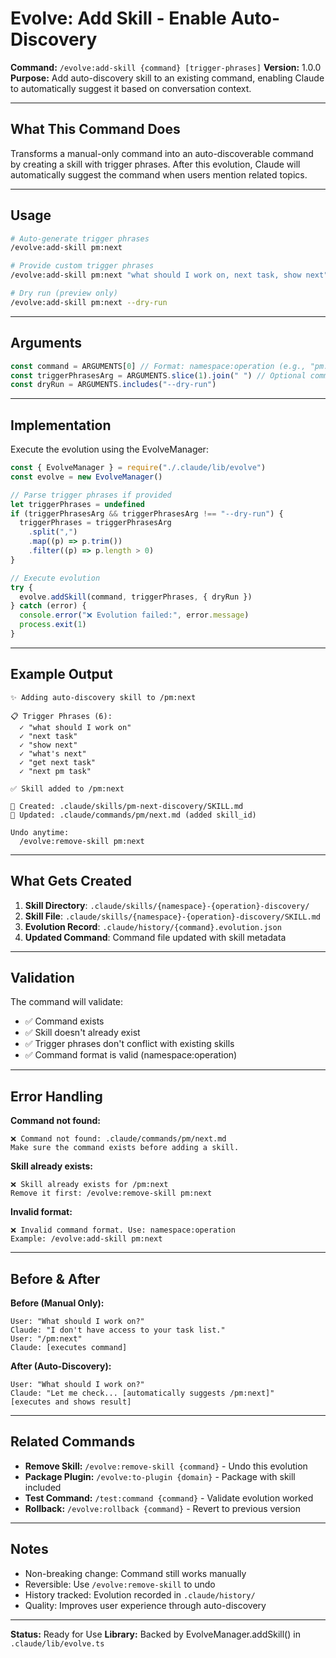 # Evolve: Add Skill - Enable Auto-Discovery

**Command:** `/evolve:add-skill {command} [trigger-phrases]`
**Version:** 1.0.0
**Purpose:** Add auto-discovery skill to an existing command, enabling Claude to automatically suggest it based on conversation context.

---

## What This Command Does

Transforms a manual-only command into an auto-discoverable command by creating a skill with trigger phrases. After this evolution, Claude will automatically suggest the command when users mention related topics.

---

## Usage

```bash
# Auto-generate trigger phrases
/evolve:add-skill pm:next

# Provide custom trigger phrases
/evolve:add-skill pm:next "what should I work on, next task, show next"

# Dry run (preview only)
/evolve:add-skill pm:next --dry-run
```

---

## Arguments

```javascript
const command = ARGUMENTS[0] // Format: namespace:operation (e.g., "pm:next")
const triggerPhrasesArg = ARGUMENTS.slice(1).join(" ") // Optional comma-separated phrases
const dryRun = ARGUMENTS.includes("--dry-run")
```

---

## Implementation

Execute the evolution using the EvolveManager:

```javascript
const { EvolveManager } = require("./.claude/lib/evolve")
const evolve = new EvolveManager()

// Parse trigger phrases if provided
let triggerPhrases = undefined
if (triggerPhrasesArg && triggerPhrasesArg !== "--dry-run") {
  triggerPhrases = triggerPhrasesArg
    .split(",")
    .map((p) => p.trim())
    .filter((p) => p.length > 0)
}

// Execute evolution
try {
  evolve.addSkill(command, triggerPhrases, { dryRun })
} catch (error) {
  console.error("❌ Evolution failed:", error.message)
  process.exit(1)
}
```

---

## Example Output

```
✨ Adding auto-discovery skill to /pm:next

📋 Trigger Phrases (6):
  ✓ "what should I work on"
  ✓ "next task"
  ✓ "show next"
  ✓ "what's next"
  ✓ "get next task"
  ✓ "next pm task"

✅ Skill added to /pm:next

📂 Created: .claude/skills/pm-next-discovery/SKILL.md
📝 Updated: .claude/commands/pm/next.md (added skill_id)

Undo anytime:
  /evolve:remove-skill pm:next
```

---

## What Gets Created

1. **Skill Directory**: `.claude/skills/{namespace}-{operation}-discovery/`
2. **Skill File**: `.claude/skills/{namespace}-{operation}-discovery/SKILL.md`
3. **Evolution Record**: `.claude/history/{command}.evolution.json`
4. **Updated Command**: Command file updated with skill metadata

---

## Validation

The command will validate:

- ✅ Command exists
- ✅ Skill doesn't already exist
- ✅ Trigger phrases don't conflict with existing skills
- ✅ Command format is valid (namespace:operation)

---

## Error Handling

**Command not found:**

```
❌ Command not found: .claude/commands/pm/next.md
Make sure the command exists before adding a skill.
```

**Skill already exists:**

```
❌ Skill already exists for /pm:next
Remove it first: /evolve:remove-skill pm:next
```

**Invalid format:**

```
❌ Invalid command format. Use: namespace:operation
Example: /evolve:add-skill pm:next
```

---

## Before & After

**Before (Manual Only):**

```
User: "What should I work on?"
Claude: "I don't have access to your task list."
User: "/pm:next"
Claude: [executes command]
```

**After (Auto-Discovery):**

```
User: "What should I work on?"
Claude: "Let me check... [automatically suggests /pm:next]"
[executes and shows result]
```

---

## Related Commands

- **Remove Skill:** `/evolve:remove-skill {command}` - Undo this evolution
- **Package Plugin:** `/evolve:to-plugin {domain}` - Package with skill included
- **Test Command:** `/test:command {command}` - Validate evolution worked
- **Rollback:** `/evolve:rollback {command}` - Revert to previous version

---

## Notes

- Non-breaking change: Command still works manually
- Reversible: Use `/evolve:remove-skill` to undo
- History tracked: Evolution recorded in `.claude/history/`
- Quality: Improves user experience through auto-discovery

---

**Status:** Ready for Use
**Library:** Backed by EvolveManager.addSkill() in `.claude/lib/evolve.ts`
